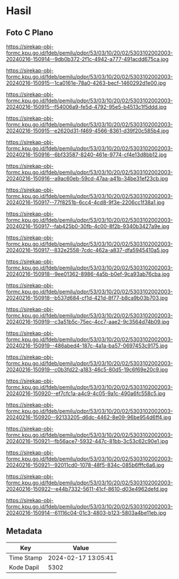 # Hasil

## Foto C Plano

https://sirekap-obj-formc.kpu.go.id/fdeb/pemilu/pdpr/53/03/10/20/02/5303102002003-20240216-150914--9db0b372-2f1c-4942-a777-491acdd675ca.jpg

https://sirekap-obj-formc.kpu.go.id/fdeb/pemilu/pdpr/53/03/10/20/02/5303102002003-20240216-150915--1ca0161e-78a0-4263-becf-1460292d1e00.jpg

https://sirekap-obj-formc.kpu.go.id/fdeb/pemilu/pdpr/53/03/10/20/02/5303102002003-20240216-150915--f54006a9-fe5d-4792-95e5-b4513c1f5ddd.jpg

https://sirekap-obj-formc.kpu.go.id/fdeb/pemilu/pdpr/53/03/10/20/02/5303102002003-20240216-150915--e2620d31-f469-4566-8361-d39f20c585b4.jpg

https://sirekap-obj-formc.kpu.go.id/fdeb/pemilu/pdpr/53/03/10/20/02/5303102002003-20240216-150916--6bf33587-8240-461e-9774-cf4e13d8bb12.jpg

https://sirekap-obj-formc.kpu.go.id/fdeb/pemilu/pdpr/53/03/10/20/02/5303102002003-20240216-150916--a9ac60eb-59cd-47aa-a41b-34be31ef23cb.jpg

https://sirekap-obj-formc.kpu.go.id/fdeb/pemilu/pdpr/53/03/10/20/02/5303102002003-20240216-150917--77f8251b-6cc4-4cd8-9f3e-2206cc1f38a1.jpg

https://sirekap-obj-formc.kpu.go.id/fdeb/pemilu/pdpr/53/03/10/20/02/5303102002003-20240216-150917--fab425b0-30fb-4c00-8f2b-9340b3427a9e.jpg

https://sirekap-obj-formc.kpu.go.id/fdeb/pemilu/pdpr/53/03/10/20/02/5303102002003-20240216-150917--832e2558-7cdc-462a-a837-dfa5945410a5.jpg

https://sirekap-obj-formc.kpu.go.id/fdeb/pemilu/pdpr/53/03/10/20/02/5303102002003-20240216-150918--9ee01362-8986-4a5b-b0ef-9ca93ab76cba.jpg

https://sirekap-obj-formc.kpu.go.id/fdeb/pemilu/pdpr/53/03/10/20/02/5303102002003-20240216-150918--b537d684-cf1d-421d-8f77-b8ca9b03b703.jpg

https://sirekap-obj-formc.kpu.go.id/fdeb/pemilu/pdpr/53/03/10/20/02/5303102002003-20240216-150919--c3a51b5c-75ec-4cc7-aae2-9c3564d74b09.jpg

https://sirekap-obj-formc.kpu.go.id/fdeb/pemilu/pdpr/53/03/10/20/02/5303102002003-20240216-150919--486abed4-187c-4a1a-ba57-0697453c9175.jpg

https://sirekap-obj-formc.kpu.go.id/fdeb/pemilu/pdpr/53/03/10/20/02/5303102002003-20240216-150919--c0b3fd22-a183-46c5-80d5-19c6f69e20c9.jpg

https://sirekap-obj-formc.kpu.go.id/fdeb/pemilu/pdpr/53/03/10/20/02/5303102002003-20240216-150920--ef7cfc1a-a4c9-4c05-9a1c-490a6fc558c5.jpg

https://sirekap-obj-formc.kpu.go.id/fdeb/pemilu/pdpr/53/03/10/20/02/5303102002003-20240216-150920--92133205-d6dc-4462-8e09-96be954d6ff4.jpg

https://sirekap-obj-formc.kpu.go.id/fdeb/pemilu/pdpr/53/03/10/20/02/5303102002003-20240216-150921--fb56ace7-5932-447c-81bb-3c53c62c90e1.jpg

https://sirekap-obj-formc.kpu.go.id/fdeb/pemilu/pdpr/53/03/10/20/02/5303102002003-20240216-150921--92011cd0-1078-48f5-834c-085b6fffc6a6.jpg

https://sirekap-obj-formc.kpu.go.id/fdeb/pemilu/pdpr/53/03/10/20/02/5303102002003-20240216-150922--e44b7332-5611-41cf-8610-d03e4962defd.jpg

https://sirekap-obj-formc.kpu.go.id/fdeb/pemilu/pdpr/53/03/10/20/02/5303102002003-20240216-150914--61116c04-01c3-4803-b123-5803a4be11eb.jpg


## Metadata

| Key        | Value               |
| ---------- | ------------------- |
| Time Stamp | 2024-02-17 13:05:41 |
| Kode Dapil | 5302                |



